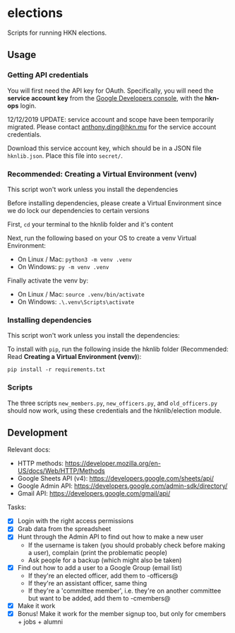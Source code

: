 elections
=========

Scripts for running HKN elections.

## Usage

### Getting API credentials

You will first need the API key for OAuth. Specifically, you will need the
**service account key** from the [Google Developers console](https://console.developers.google.com/),
with the **hkn-ops** login.

12/12/2019 UPDATE: service account and scope have been temporarily migrated. Please contact
anthony.ding@hkn.mu for the service account credentials.

Download this service account key, which should be in a JSON file `hknlib.json`.
Place this file into `secret/`.

### Recommended: Creating a Virtual Environment (venv)

This script won't work unless you install the dependencies

Before installing dependencies, please create a Virtual Environment since we do lock our dependencies to certain versions

First, `cd` your terminal to the hknlib folder and it's content

Next, run the following based on your OS to create a venv Virtual Environment:
* On Linux / Mac: `python3 -m venv .venv`
* On Windows: `py -m venv .venv`

Finally activate the venv by:
* On Linux / Mac: `source .venv/bin/activate`
* On Windows: `.\.venv\Scripts\activate`

### Installing dependencies

This script won't work unless you install the dependencies:

To install with `pip`, run the following inside the hknlib folder (Recommended: Read **Creating a Virtual Environment (venv)**):
```
pip install -r requirements.txt
```

### Scripts

The three scripts `new_members.py`, `new_officers.py`, and `old_officers.py`
should now work, using these credentials and the hknlib/election module.

## Development

Relevant docs:
- HTTP methods: https://developer.mozilla.org/en-US/docs/Web/HTTP/Methods
- Google Sheets API (v4): https://developers.google.com/sheets/api/
- Google Admin API: https://developers.google.com/admin-sdk/directory/
- Gmail API: https://developers.google.com/gmail/api/

Tasks:

- [x] Login with the right access permissions
- [x] Grab data from the spreadsheet
- [x] Hunt through the Admin API to find out how to make a new user
  - If the username is taken (you should probably check before making a user), complain (print the problematic people)
  - Ask people for a backup (which might also be taken)
- [x] Find out how to add a user to a Google Group (email list)
  - If they're an elected officer, add them to <comm>-officers@
  - If they're an assistant officer, same thing
  - If they're a 'committee member', i.e. they're on another committee but want to be added, add them to <comm>-cmembers@
- [x] Make it work
- [x] Bonus! Make it work for the member signup too, but only for cmembers + jobs + alumni
